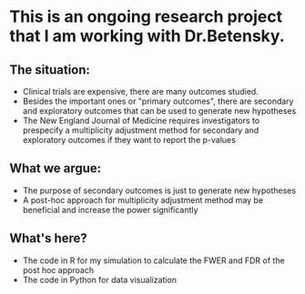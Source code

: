 # This is an ongoing research project that I am working with Dr.Betensky. 
## The situation: 
- Clinical trials are expensive, there are many outcomes studied.
- Besides the important ones or "primary outcomes", there are secondary and exploratory outcomes that can be used to generate new hypotheses
- The New England Journal of Medicine requires investigators to prespecify a multiplicity adjustment method for secondary and exploratory outcomes if they want to report the p-values
## What we argue:
- The purpose of secondary outcomes is just to generate new hypotheses 
- A post-hoc approach for multiplicity adjustment method may be beneficial and increase the power significantly
## What's here?
- The code in R for my simulation to calculate the FWER and FDR of the post hoc approach
- The code in Python for data visualization
